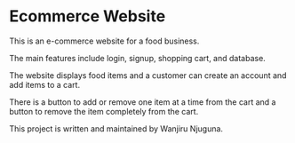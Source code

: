 # Ecommerce Website

This is an e-commerce website for a food business. 

The main features include login, signup, shopping cart, and database. 

The website displays food items and a customer can create an account and add items to a cart.

There is  a button to add or remove one item at a time from the cart and a button to remove the item completely from the cart.

This project is written and maintained by Wanjiru Njuguna.

